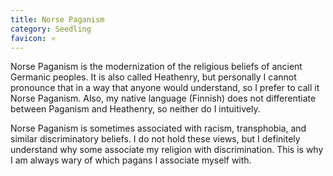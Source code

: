 ```yaml
---
title: Norse Paganism
category: Seedling
favicon: ⭐
---
```


Norse Paganism is the modernization of the religious beliefs of ancient Germanic peoples. It is also called Heathenry, but personally I cannot pronounce that in a way that anyone would understand, so I prefer to call it Norse Paganism. Also, my native language (Finnish) does not differentiate between Paganism and Heathenry, so neither do I intuitively.

Norse Paganism is sometimes associated with racism, transphobia, and similar discriminatory beliefs. I do not hold these views, but I definitely understand why some associate my religion with discrimination. This is why I am always wary of which pagans I associate myself with.